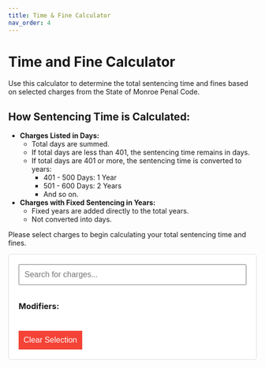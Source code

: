 ```yaml
---
title: Time & Fine Calculator
nav_order: 4
---
```


# Time and Fine Calculator

Use this calculator to determine the total sentencing time and fines based on selected charges from the State of Monroe Penal Code.

## How Sentencing Time is Calculated:

- **Charges Listed in Days:**
  - Total days are summed.
  - If total days are less than 401, the sentencing time remains in days.
  - If total days are 401 or more, the sentencing time is converted to years:
    - 401 - 500 Days: 1 Year
    - 501 - 600 Days: 2 Years
    - And so on.
- **Charges with Fixed Sentencing in Years:**
  - Fixed years are added directly to the total years.
  - Not converted into days.

Please select charges to begin calculating your total sentencing time and fines.

<div id="calculator">
  <div class="dropdown">
    <input type="text" id="search" placeholder="Search for charges...">
    <div id="dropdown-content"></div>
  </div>
  <div id="selectedCharges"></div>
  <div id="modifiers">
  <h3>Modifiers:</h3>
</div>
  <div id="totalSentence"></div>
  <div id="totalFine"></div>
  <button id="clearButton">Clear Selection</button>
</div>

<script>
const penalCode = [
  { code: "P.C. 1101", name: "Capital Murder", maxTime: "HUT", maxFine: "N/A", timeUnit: "years" },
  { code: "P.C. 1102", name: "Cannibalism", maxTime: "HUT", maxFine: "N/A", timeUnit: "years" },
  { code: "P.C. 1103", name: "Mayhem", maxTime: 3, maxFine: 300, timeUnit: "years" },
  { code: "P.C. 1104", name: "Insurrection", maxTime: 7, maxFine: 300, timeUnit: "years" },
  { code: "P.C. 1105", name: "Torture", maxTime: 3, maxFine: 0, timeUnit: "years" },
  { code: "P.C. 2101", name: "1st Degree Murder", maxTime: "HUT", maxFine: 0, timeUnit: "years" },
  { code: "P.C. 2102", name: "Attempted 1st Degree Murder", maxTime: 1, maxFine: 200, timeUnit: "years" },
  { code: "P.C. 2103", name: "Vandalism of a Native Site", maxTime: 120, maxFine: 250, timeUnit: "days" },
  { code: "P.C. 2104", name: "Unlawful Escape", maxTime: 1, maxFine: 200, timeUnit: "years" },
  { code: "P.C. 2105", name: "Corruption", maxTime: "HUT", maxFine: 0, timeUnit: "years" },
  { code: "P.C. 2106", name: "Bank Robbery", maxTime: 300, maxFine: 125, timeUnit: "days" },
  { code: "P.C. 2107", name: "Poss. of Explosive Weapons", maxTime: 120, maxFine: 80, timeUnit: "days" },
  { code: "P.C. 2201", name: "2nd Degree Murder", maxTime: 5, maxFine: 0, timeUnit: "years" },
  { code: "P.C. 2202", name: "Manslaughter", maxTime: 1, maxFine: 100, timeUnit: "years" },
  { code: "P.C. 2203", name: "Failure to Appear", maxTime: "HUT", maxFine: 0, timeUnit: "years" },
  { code: "P.C. 2204", name: "Unsanctioned Dueling", maxTime: 1, maxFine: 150, timeUnit: "years" },
  { code: "P.C. 2205", name: "Aggravated Battery", maxTime: 180, maxFine: 80, timeUnit: "days" },
  { code: "P.C. 2206", name: "Kidnapping or False Imprisonment", maxTime: 120, maxFine: 100, timeUnit: "days" },
  { code: "P.C. 2207", name: "Extortion", maxTime: 60, maxFine: 80, timeUnit: "days" },
  { code: "P.C. 2301", name: "Arson", maxTime: 300, maxFine: 150, timeUnit: "days" },
  { code: "P.C. 2302", name: "Grand Theft", maxTime: 60, maxFine: 200, timeUnit: "days" },
  { code: "P.C. 2303", name: "Fraud", maxTime: 60, maxFine: 60, timeUnit: "days" },
  { code: "P.C. 2304", name: "Obstruction of Justice", maxTime: 60, maxFine: 50, timeUnit: "days" },
  { code: "P.C. 2305", name: "Business Robbery", maxTime: 100, maxFine: 70, timeUnit: "days" },
  { code: "P.C. 2306", name: "Perjury", maxTime: 1, maxFine: 0, timeUnit: "years" },
  { code: "P.C. 2307", name: "Negligence of Duty", maxTime: 1, maxFine: 0, timeUnit: "years" },
  { code: "P.C. 2308", name: "Manufacturing Illegal Goods and Weapons", maxTime: 1, maxFine: 250, timeUnit: "years" },
  { code: "P.C. 2309", name: "Smuggling or Distribution of Illegal Items", maxTime: 60, maxFine: 100, timeUnit: "days" },
  { code: "P.C. 2310", name: "Handling Stolen Goods", maxTime: 60, maxFine: 70, timeUnit: "days" },
  { code: "P.C. 2311", name: "Illegal Manufacturing of Marijuana", maxTime: 120, maxFine: 150, timeUnit: "days" },
  { code: "P.C. 2312", name: "Robbery", maxTime: 60, maxFine: 50, timeUnit: "days" },
  { code: "P.C. 3101", name: "Battery", maxTime: 30, maxFine: 20, timeUnit: "days" },
  { code: "P.C. 3102", name: "Criminal Threats", maxTime: 20, maxFine: 10, timeUnit: "days" },
  { code: "P.C. 3103", name: "False Impersonation", maxTime: 60, maxFine: 50, timeUnit: "days" },
  { code: "P.C. 3104", name: "False Report of a Crime", maxTime: 120, maxFine: 80, timeUnit: "days" },
  { code: "P.C. 3105", name: "Evading a Law Enforcement Officer", maxTime: 30, maxFine: 40, timeUnit: "days" },
  { code: "P.C. 3106", name: "Forgery", maxTime: 60, maxFine: 100, timeUnit: "days" },
  { code: "P.C. 3107", name: "Predatory Lending", maxTime: 60, maxFine: 150, timeUnit: "days" },
  { code: "P.C. 3108", name: "Bribery", maxTime: 60, maxFine: 60, timeUnit: "days" },
  { code: "P.C. 3109", name: "Blackmail", maxTime: 120, maxFine: 80, timeUnit: "days" },
  { code: "P.C. 3110", name: "Resisting Arrest", maxTime: 40, maxFine: 40, timeUnit: "days" },
  { code: "P.C. 3111", name: "Contempt of Court", maxTime: "HUT", maxFine: 0, timeUnit: "days" },
  { code: "P.C. 3201", name: "Poss. of Illegal Contraband/Weapons", maxTime: 30, maxFine: 30, timeUnit: "days" },
  { code: "P.C. 3202", name: "Destruction of Stabled Property", maxTime: 30, maxFine: 30, timeUnit: "days" },
  { code: "P.C. 3203", name: "Destruction of Livestock", maxTime: 120, maxFine: 100, timeUnit: "days" },
  { code: "P.C. 3204", name: "Graveyard Vandalism, Disinterment, or Desecration of a Body", maxTime: 30, maxFine: 40, timeUnit: "days" },
  { code: "P.C. 3205", name: "Failure to Obey a Lawful Order", maxTime: 30, maxFine: 0, timeUnit: "days" },
  { code: "P.C. 3206", name: "Vigilantism", maxTime: 60, maxFine: 0, timeUnit: "days" },
  { code: "P.C. 3207", name: "Petty Theft", maxTime: 30, maxFine: 20, timeUnit: "days" },
  { code: "P.C. 3208", name: "Horse Theft", maxTime: 50, maxFine: 25, timeUnit: "days" },
  { code: "P.C. 3301", name: "Failure to Pay a Fine", maxTime: 0, maxFine: 0, timeUnit: "days" },
  { code: "P.C. 3302", name: "Failure to Identify", maxTime: 0, maxFine: 20, timeUnit: "days" },
  { code: "P.C. 3303", name: "Disturbing the Peace", maxTime: 30, maxFine: 10, timeUnit: "days" },
  { code: "P.C. 3304", name: "Vandalism", maxTime: 30, maxFine: 30, timeUnit: "days" },
  { code: "P.C. 3305", name: "Poaching", maxTime: 30, maxFine: 20, timeUnit: "days" },
  { code: "P.C. 3306", name: "Trespassing", maxTime: 20, maxFine: 20, timeUnit: "days" },
  { code: "P.C. 4101", name: "Excessive Speeds", maxTime: 0, maxFine: 10, timeUnit: "days" },
  { code: "P.C. 4102", name: "Brandishing a Weapon", maxTime: 0, maxFine: 10, timeUnit: "days" },
  { code: "P.C. 4103", name: "Covering the Face", maxTime: 0, maxFine: 10, timeUnit: "days" }
];

const penalCodeModifiers = [
  { code: "P.C. 5101", name: "Aiding and Abetting", timeModifier: 0.5, fineModifier: 0 },
  { code: "P.C. 5102", name: "Public Servants Enhancement", additionalTime: 60, timeUnit: "days" },
  { code: "P.C. 5103", name: "Threat to Society", additionalTime: 3, timeUnit: "years" },
  { code: "P.C. 5104", name: "Habitual Offender", additionalTime: 100, timeUnit: "days" },
  { code: "P.C. 5105", name: "Public Nuisance Offender", additionalTime: 60, timeUnit: "days" }
];  

let selectedCharges = [];

function populateDropdown() {
  const dropdownContent = document.getElementById('dropdown-content');
  dropdownContent.innerHTML = '';
  penalCode.forEach(charge => {
    const option = document.createElement('div');
    option.className = 'dropdown-item';
    option.innerHTML = `${charge.code} - ${charge.name}`;
    option.onclick = () => addCharge(charge);
    dropdownContent.appendChild(option);
  });
}

function filterCharges() {
  const searchTerm = document.getElementById('search').value.toLowerCase();
  const dropdownContent = document.getElementById('dropdown-content');
  dropdownContent.innerHTML = '';
  penalCode.filter(charge => 
    charge.code.toLowerCase().includes(searchTerm) || 
    charge.name.toLowerCase().includes(searchTerm)
  ).forEach(charge => {
    const option = document.createElement('div');
    option.className = 'dropdown-item';
    option.innerHTML = `${charge.code} - ${charge.name}`;
    option.onclick = () => addCharge(charge);
    dropdownContent.appendChild(option);
  });
}

function toggleDropdown() {
  const dropdownContent = document.getElementById('dropdown-content');
  dropdownContent.style.display = dropdownContent.style.display === 'block' ? 'none' : 'block';
}

function addCharge(charge) {
  selectedCharges.push(charge);
  updateSelectedCharges();
  calculateTotal();
  document.getElementById('search').value = '';
  filterCharges();
}

function updateSelectedCharges() {
  const selectedDiv = document.getElementById('selectedCharges');
  selectedDiv.innerHTML = '<h3>Selected Charges:</h3>';
  selectedCharges.forEach(charge => {
    const chargeDiv = document.createElement('div');
    chargeDiv.innerHTML = `${charge.code} - ${charge.name} (${charge.maxTime} ${charge.timeUnit}, $${charge.maxFine})`;
    selectedDiv.appendChild(chargeDiv);
  });
}

function displayModifiers() {
  const modifiersDiv = document.getElementById('modifiers');
  penalCodeModifiers.forEach(modifier => {
    const modifierDiv = document.createElement('div');
    modifierDiv.innerHTML = `<input type="checkbox" id="${modifier.code}" name="${modifier.code}">
                             <label for="${modifier.code}">${modifier.name}</label>`;
    modifierDiv.querySelector('input').addEventListener('change', calculateTotal);
    modifiersDiv.appendChild(modifierDiv);
  });
}

function calculateTotal() {
  let totalDays = 0;
  let totalYears = 0;
  let totalFine = 0;

  selectedCharges.forEach(charge => {
    if (charge.timeUnit === 'days') {
      totalDays += parseInt(charge.maxTime) || 0;
    } else if (charge.timeUnit === 'years') {
      if (charge.maxTime !== 'HUT') {
        totalYears += parseInt(charge.maxTime) || 0;
      }
    }
    totalFine += parseInt(charge.maxFine) || 0;
  });

  // Apply modifiers
  penalCodeModifiers.forEach(modifier => {
    const isChecked = document.getElementById(modifier.code).checked;
    if (isChecked) {
      if (modifier.timeModifier) {
        totalDays *= (1 + modifier.timeModifier);
        totalYears *= (1 + modifier.timeModifier);
      }
      if (modifier.additionalTime) {
        if (modifier.timeUnit === 'days') {
          totalDays += modifier.additionalTime;
        } else if (modifier.timeUnit === 'years') {
          totalYears += modifier.additionalTime;
        }
      }
      if (modifier.fineModifier) {
        totalFine *= (1 + modifier.fineModifier);
      }
    }
  });

  // Convert days to years if necessary
  if (totalDays >= 401) {
    totalYears += Math.floor((totalDays - 301) / 100);
    totalDays = totalDays % 100;
  }

  // Display results
  const sentenceDiv = document.getElementById('totalSentence');
  sentenceDiv.innerHTML = `Total Time: ${totalYears > 0 ? Math.round(totalYears) + ' Years' : ''} ${totalDays > 0 ? Math.round(totalDays) + ' Days' : ''}`.trim();
  if (selectedCharges.some(charge => charge.maxTime === 'HUT')) {
    sentenceDiv.innerHTML += ' (HUT)';
  }
  
  const fineDiv = document.getElementById('totalFine');
  fineDiv.innerHTML = `Total Fine: $${Math.round(totalFine)}`;
}

function clearSelection() {
  selectedCharges = [];
  updateSelectedCharges();
  calculateTotal();
  document.getElementById('search').value = '';
  filterCharges();
}

// Event listeners
document.getElementById('search').addEventListener('input', filterCharges);
document.getElementById('search').addEventListener('focus', toggleDropdown);
document.getElementById('search').addEventListener('blur', () => setTimeout(toggleDropdown, 200));
document.getElementById('clearButton').addEventListener('click', clearSelection);

// Initialize the dropdown
populateDropdown();

function applyStyles() {
  const calculator = document.getElementById('calculator');
  calculator.style.maxWidth = '600px';
  calculator.style.margin = '0 auto';
  calculator.style.padding = '20px';
  calculator.style.border = '1px solid #ddd';
  calculator.style.borderRadius = '5px';
  calculator.style.backgroundColor = 'white';

  const search = document.getElementById('search');
  search.style.width = '100%';
  search.style.padding = '10px';
  search.style.marginBottom = '10px';
  search.style.fontSize = '16px';

  const clearButton = document.getElementById('clearButton');
  clearButton.style.marginTop = '20px';
  clearButton.style.padding = '10px';
  clearButton.style.backgroundColor = '#f44336';
  clearButton.style.color = 'white';
  clearButton.style.border = 'none';
  clearButton.style.cursor = 'pointer';
  clearButton.style.fontSize = '16px';
}

// Call this function after the page loads
window.onload = function() {
  populateDropdown();
  displayModifiers();
  applyStyles();
};
</script>

<style>
#calculator {
  max-width: 600px;
  margin: 0 auto;
  padding: 20px;
  border: 1px solid #ddd;
  border-radius: 5px;
  background-color: white;
}

.dropdown {
  position: relative;
  display: inline-block;
  width: 100%;
}

#search {
  width: 100%;
  padding: 10px;
  margin-bottom: 10px;
  font-size: 16px;
}

#dropdown-content {
  display: none;
  position: absolute;
  background-color: #f9f9f9;
  min-width: 100%;
  box-shadow: 0px 8px 16px 0px rgba(0,0,0,0.2);
  z-index: 1;
  max-height: 200px;
  overflow-y: auto;
  top: 100%;
  left: 0;
}

.dropdown-item {
  padding: 12px 16px;
  text-decoration: none;
  display: block;
  cursor: pointer;
  font-size: 14px;
}

.dropdown-item:hover {
  background-color: #f1f1f1;
}

#selectedCharges, #totalSentence, #totalFine {
  margin-top: 20px;
  font-size: 16px;
}

#clearButton {
  margin-top: 20px;
  padding: 10px;
  background-color: #f44336;
  color: white;
  border: none;
  cursor: pointer;
  font-size: 16px;
}

#clearButton:hover {
  background-color: #d32f2f;
}
</style>
